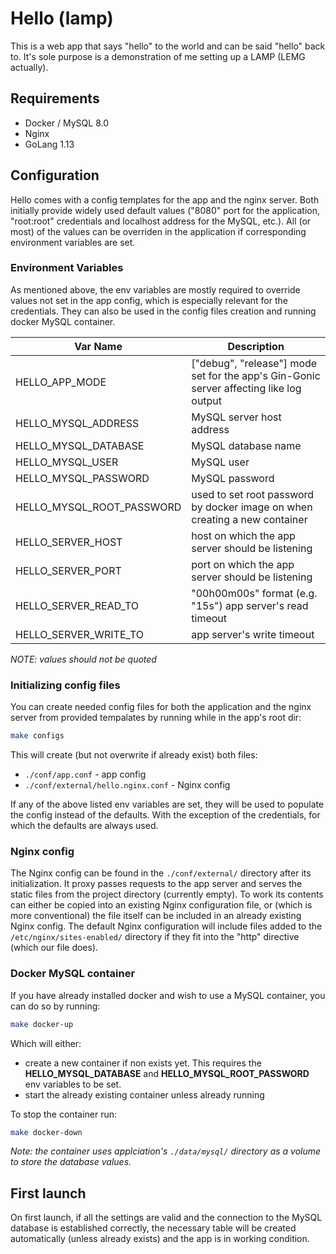 # Hello (lamp)

This is a web app that says "hello" to the world and can be said "hello" back to. It's sole purpose is a demonstration of me setting up a LAMP (LEMG actually).

## Requirements
- Docker / MySQL 8.0
- Nginx
- GoLang 1.13

## Configuration
Hello comes with a config templates for the app and the nginx server. Both initially provide widely used default values ("8080" port for the application, "root:root" credentials and localhost address for the MySQL, etc.). All (or most) of the values can be overriden in the application if corresponding environment variables are set.

### Environment Variables
As mentioned above, the env variables are mostly required to override values not set in the app config, which is especially relevant for the credentials. They can also be used in the config files creation and running docker MySQL container.


Var Name | Description
--- | ---
HELLO_APP_MODE | ["debug", "release"] mode set for the app's Gin-Gonic server affecting like log output
HELLO_MYSQL_ADDRESS | MySQL server host address
HELLO_MYSQL_DATABASE | MySQL database name
HELLO_MYSQL_USER | MySQL user
HELLO_MYSQL_PASSWORD | MySQL password
HELLO_MYSQL_ROOT_PASSWORD | used to set root password by docker image on when creating a new container 
HELLO_SERVER_HOST | host on which the app server should be listening
HELLO_SERVER_PORT | port on which the app server should be listening        
HELLO_SERVER_READ_TO | "00h00m00s" format (e.g. "15s") app server's read timeout
HELLO_SERVER_WRITE_TO | app server's write timeout
*NOTE: values should not be quoted*

### Initializing config files
You can create needed config files for both the application and the nginx server from provided tempalates by running while in the app's root dir:
```bash
make configs
```
This will create (but not overwrite if already exist) both files:
* `./conf/app.conf` - app config
* `./conf/external/hello.nginx.conf` - Nginx config

If any of the above listed env variables are set, they will be used to populate the config instead of the defaults. With the exception of the credentials, for which the defaults are always used.

### Nginx config
The Nginx config can be found in the `./conf/external/` directory after its initialization. It proxy passes requests to the app server and serves the static files from the project directory (currently empty). To work its contents can either be copied into an existing Nginx configuration file, or (which is more conventional) the file itself can be included in an already existing Nginx config. The default Nginx configuration will include files added to the `/etc/nginx/sites-enabled/` directory if they fit into the "http" directive (which our file does).

### Docker MySQL container
If you have already installed docker and wish to use a MySQL container, you can do so by running:
```bash 
make docker-up
```
Which will either:
* create a new container if non exists yet. This requires the **HELLO_MYSQL_DATABASE** and **HELLO_MYSQL_ROOT_PASSWORD** env variables to be set.
* start the already existing container unless already running

To stop the container run:
```bash 
make docker-down
```
*Note: the container uses applciation's `./data/mysql/` directory as a volume to store the database values.*

## First launch
On first launch, if all the settings are valid and the connection to the MySQL database is established correctly, the necessary table will be created automatically (unless already exists) and the app is in working condition.
